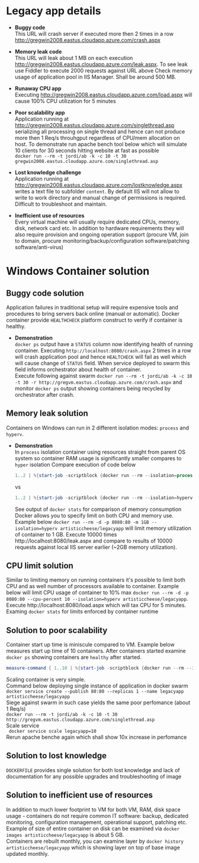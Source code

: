 # Legacy app details

* **Buggy code** <BR>
This URL will crash server if executed more then 2 times in a row http://gregwin2008.eastus.cloudapp.azure.com/crash.aspx
* **Memory leak code** <BR>
This URL will leak about 1 MB on each execution http://gregwin2008.eastus.cloudapp.azure.com/leak.aspx. To see leak use Fiddler to execute 2000 requests against URL above
Check memory usage of application pool in IIS Manager. Shall be around 500 MB.

* **Runaway CPU app** <BR>
Executing http://gregwin2008.eastus.cloudapp.azure.com/load.aspx will cause 100% CPU utilization for 5 minutes

* **Poor scalability app** <BR>
Application running at http://gregwin2008.eastus.cloudapp.azure.com/singlethread.asp serializing all processing on single thread and hence can not produce more then 1 Req/s throuhgput regardless of CPU/mem allocation on host. To demonstrate run apache bench tool below which will simulate 10 clients for 30 seconds hitting website at fast as possible<BR>
`docker run --rm -t jordi/ab -k -c 10 -t 30 gregwin2008.eastus.cloudapp.azure.com/singlethread.asp`

* **Lost knowledge challenge**<BR>
Application running at http://gregwin2008.eastus.cloudapp.azure.com/lostknowledge.aspx writes a text file to subfolder `content`. By default IIS will not allow to write to work directory and manual change of permissions is required. Difficult to troubleshoot and maintain.
* **Inefficient use of resources**<BR>
Every virtual machine will usually require dedicated CPUs, memory, disk, network card etc. In addition to hardware requirements they will also require provision and ongoing operation support (procure VM, join to domain, procure monitoring/backup/configuration software/patching software/anti-virus)

# Windows Container solution

## Buggy code solution
Application failures in traditional setup will require expensive tools and procedures to bring servers back online (manual or automatic). Docker container provide `HEALTHCHECK` platform construct to verify if container is healthy.
* **Demonstration** <BR>
`docker ps` output have a `STATUS` column now identifying health of running container. Executing `http://localhost:8080/crash.aspx` 2 times in a row will crash application pool and hence `HEALTCHECK` will fail as well which will cause change of `STATUS` field.
When service deployed to swarm this field informs orchestrator about health of container. <BR>
Execute following against swarm `docker run --rm -t jordi/ab -k -c 10 -t 30 -r http://gregvm.eastus.cloudapp.azure.com/crash.aspx` and monitor `docker ps` output showing containers being recycled by orchestrator after crash.
## Memory leak solution
Containers on Windows can run in 2 different isolation modes: `process` and `hyperv`. 
* **Demonstration**<BR>
    In `process` isolation container using resources straight from parent OS system so container RAM usage is significantly smaller compares to `hyper` isolation
    Compare execution of code below
    ```powershell
    1..2 | %{start-job -scriptblock {docker run --rm --isolation=process -d -p 80 artisticcheese/legacyapp}}; Get-Job | wait-job | remove-job
    ```
    vs
    ```powershell
    1..2 | %{start-job -scriptblock {docker run --rm --isolation=hyperv -d -p 80 artisticcheese/legacyapp}}; Get-Job | wait-job | remove-job
    ```
    See output of `docker stats` for comparison of memory consumption
    Docker allows you to specify limit on both CPU and memory use. 
    Example below `docker run --rm -d -p 8080:80 -m 1GB --isolation=hyperv artisticcheese/legacyapp` will limit memory utilization of container to 1 GB. Execute 10000 times http://localhost:8080/leak.aspx and compare to results of 10000 requests against local IIS server earlier (~2GB memory utilization).
## CPU limit solution 
    
Similar to limiting memory on running containers it's possible to limit both CPU and as well number of processors available to container. Example below will limit CPU usage of container to 10% max `docker run --rm -d -p 8080:80 --cpu-percent 10 --isolation=hyperv artisticcheese/legacyapp`. Execute http://localhost:8080/load.aspx which will tax CPU for 5 minutes. Examing `docker stats` for limits enforced by container runtime

## Solution to poor scalability

Container start up time is miniscule compared to VM. Example below measures start up time of 10 containers. After containers started examine `docker ps` showing containers are `healthy` after started.

```powershell
measure-command { 1..10 | %{start-job -scriptblock {docker run --rm --isolation=process -d -p 80 artisticcheese/legacyapp}}; Get-Job | wait-job | remove-job}
```
Scaling container is very simple. <BR>
Command below deploying single instance of application in docker swarm <BR>
`docker service create --publish 80:80 --replicas 1 --name legacyapp artisticcheese/legacyapp`<BR>
Siege against swarm in such case yields the same poor perfomance (about 1 Req/s)<BR>
`docker run --rm -t jordi/ab -k -c 10 -t 30 http://gregvm.eastus.cloudapp.azure.com/singlethread.asp`<BR>
Scale service <BR>
` docker service scale legacyapp=10`<BR>
Rerun apache benche again which shall show 10x increase in perfomance


## Solution to lost knowledge

`DOCKERFILE` provides single solution for both lost knowledge and lack of documentation for any possible upgrades and troubleshooting of image

## Solution to inefficient use of resources
In addition to much lower footprint to VM for both VM, RAM, disk space usage - containers do not require common IT software: backup, dedicated monitoring, configuration management, operational support, patching etc.<BR>
Example of size of entire container on disk can be examined via `docker images artisticcheese/legacyapp` is about 5 GB. <BR>
Containers are rebuilt monthly, you can examine layer by `docker history artisticcheese/legacyapp` which is showing layer on top of base image updated monthly.